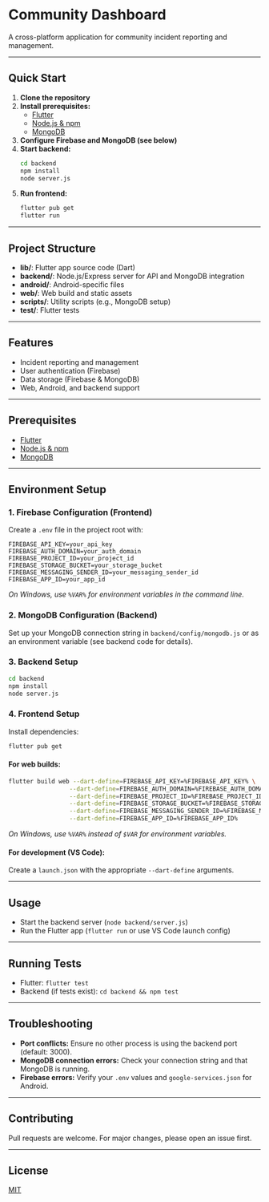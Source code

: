 # Community Dashboard

A cross-platform application for community incident reporting and management.

---

## Quick Start

1. **Clone the repository**
2. **Install prerequisites:**
   - [Flutter](https://flutter.dev/docs/get-started/install)
   - [Node.js & npm](https://nodejs.org/)
   - [MongoDB](https://www.mongodb.com/)
3. **Configure Firebase and MongoDB (see below)**
4. **Start backend:**
   ```sh
   cd backend
   npm install
   node server.js
   ```
5. **Run frontend:**
   ```sh
   flutter pub get
   flutter run
   ```

---

## Project Structure

- **lib/**: Flutter app source code (Dart)
- **backend/**: Node.js/Express server for API and MongoDB integration
- **android/**: Android-specific files
- **web/**: Web build and static assets
- **scripts/**: Utility scripts (e.g., MongoDB setup)
- **test/**: Flutter tests

---

## Features
- Incident reporting and management
- User authentication (Firebase)
- Data storage (Firebase & MongoDB)
- Web, Android, and backend support

---

## Prerequisites
- [Flutter](https://flutter.dev/docs/get-started/install)
- [Node.js & npm](https://nodejs.org/)
- [MongoDB](https://www.mongodb.com/)

---

## Environment Setup

### 1. Firebase Configuration (Frontend)
Create a `.env` file in the project root with:
```
FIREBASE_API_KEY=your_api_key
FIREBASE_AUTH_DOMAIN=your_auth_domain
FIREBASE_PROJECT_ID=your_project_id
FIREBASE_STORAGE_BUCKET=your_storage_bucket
FIREBASE_MESSAGING_SENDER_ID=your_messaging_sender_id
FIREBASE_APP_ID=your_app_id
```
*On Windows, use `%VAR%` for environment variables in the command line.*

### 2. MongoDB Configuration (Backend)
Set up your MongoDB connection string in `backend/config/mongodb.js` or as an environment variable (see backend code for details).

### 3. Backend Setup
```sh
cd backend
npm install
node server.js
```

### 4. Frontend Setup
Install dependencies:
```sh
flutter pub get
```

#### For web builds:
```sh
flutter build web --dart-define=FIREBASE_API_KEY=%FIREBASE_API_KEY% \
                 --dart-define=FIREBASE_AUTH_DOMAIN=%FIREBASE_AUTH_DOMAIN% \
                 --dart-define=FIREBASE_PROJECT_ID=%FIREBASE_PROJECT_ID% \
                 --dart-define=FIREBASE_STORAGE_BUCKET=%FIREBASE_STORAGE_BUCKET% \
                 --dart-define=FIREBASE_MESSAGING_SENDER_ID=%FIREBASE_MESSAGING_SENDER_ID% \
                 --dart-define=FIREBASE_APP_ID=%FIREBASE_APP_ID%
```
*On Windows, use `%VAR%` instead of `$VAR` for environment variables.*

#### For development (VS Code):
Create a `launch.json` with the appropriate `--dart-define` arguments.

---

## Usage
- Start the backend server (`node backend/server.js`)
- Run the Flutter app (`flutter run` or use VS Code launch config)

---

## Running Tests
- Flutter: `flutter test`
- Backend (if tests exist): `cd backend && npm test`

---

## Troubleshooting
- **Port conflicts:** Ensure no other process is using the backend port (default: 3000).
- **MongoDB connection errors:** Check your connection string and that MongoDB is running.
- **Firebase errors:** Verify your `.env` values and `google-services.json` for Android.

---

## Contributing
Pull requests are welcome. For major changes, please open an issue first.

---

## License
[MIT](LICENSE)
